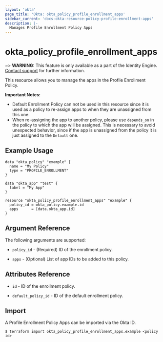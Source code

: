 ```yaml
---
layout: 'okta'
page_title: 'Okta: okta_policy_profile_enrollment_apps'
sidebar_current: 'docs-okta-resource-policy-profile-enrollment-apps'
description: |-
  Manages Profile Enrollment Policy Apps
---
```


# okta_policy_profile_enrollment_apps

~> **WARNING:** This feature is only available as a part of the Identity Engine. [Contact support](mailto:dev-inquiries@okta.com) for further information.

This resource allows you to manage the apps in the Profile Enrollment Policy. 

**Important Notes:** 
 - Default Enrollment Policy can not be used in this resource since it is used as a policy to re-assign apps to when they are unassigned from this one.
 - When re-assigning the app to another policy, please use `depends_on` in the policy to which the app will be assigned. This is necessary to avoid 
  unexpected behavior, since if the app is unassigned from the policy it is just assigned to the `Default` one.

## Example Usage

```hcl
data "okta_policy" "example" {
  name = "My Policy"
  type = "PROFILE_ENROLLMENT"
}

data "okta_app" "test" {
  label = "My App"
}

resource "okta_policy_profile_enrollment_apps" "example" {
  policy_id = okta_policy.example.id
  apps      = [data.okta_app.id]
}
```

## Argument Reference

The following arguments are supported:

- `policy_id` - (Required) ID of the enrollment policy.

- `apps` - (Optional) List of app IDs to be added to this policy.

## Attributes Reference

- `id` - ID of the enrollment policy.

- `default_policy_id` - ID of the default enrollment policy.

## Import

A Profile Enrollment Policy Apps can be imported via the Okta ID.

```
$ terraform import okta_policy_profile_enrollment_apps.example <policy id>
```
